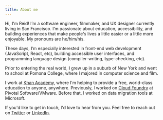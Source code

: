 ```yaml
---
title: About me
---
```


Hi, I'm Reid! I’m a software engineer, filmmaker, and UX designer currently living in San Francisco. I’m passionate about education, accessibility, and building experiences that make people's lives a little easier or a little more enjoyable. My pronouns are he/him/his.

These days, I’m especially interested in front-end web development (JavaScript, React, etc), building accessible user interfaces, and programming language design (compiler-writing, type-checking, etc).

Prior to entering the real world, I grew up in a suburb of New York and went to school at Pomona College, where I majored in computer science and film.

I work at [Khan Academy](https://www.khanacademy.org/), where I'm helping to provide a free, world-class education to anyone, anywhere. Previously, I worked on [Cloud Foundry](https://www.cloudfoundry.org/) at Pivotal Software/VMware. Before that, I worked on data migration tools at Microsoft.

If you'd like to get in touch, I'd love to hear from you. Feel free to reach out on [Twitter](https://twitter.com/reidmit) or [LinkedIn](https://linkedin.com/in/reidmit).
